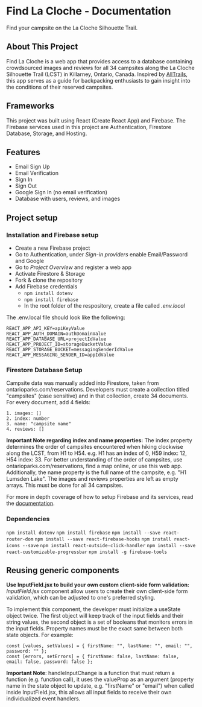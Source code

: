 # Find La Cloche - Documentation

Find your campsite on the La Cloche Silhouette Trail.


## About This Project

Find La Cloche is a web app that provides access to a database containing crowdsourced images and reviews for all 34 campsites along the La Cloche Silhouette Trail (LCST) in Killarney, Ontario, Canada. Inspired by [AllTrails](https://www.alltrails.com/), this app serves as a guide for backpacking enthusiasts to gain insight into the conditions of their reserved campsites.


## Frameworks

This project was built using React (Create React App) and Firebase. The Firebase services used in this project are Authentication, Firestore Database, Storage, and Hosting.


## Features
* Email Sign Up
* Email Verification
* Sign In
* Sign Out
* Google Sign In (no email verification)
* Database with users, reviews, and images


## Project setup

### Installation and Firebase setup
* Create a new Firebase project
* Go to Authentication, under *Sign-in providers* enable Email/Password and Google
* Go to *Project Overview* and register a web app
* Activate Firestore & Storage
* Fork & clone the repository
* Add Firebase credentials
  * ```npm install dotenv```
  * ```npm install firebase```
  * In the root folder of the respository, create a file called *.env.local*

The .env.local file should look like the following:

```
REACT_APP_API_KEY=apiKeyValue
REACT_APP_AUTH_DOMAIN=authDomainValue
REACT_APP_DATABASE_URL=projectIdValue
REACT_APP_PROJECT_ID=storageBucketValue
REACT_APP_STORAGE_BUCKET=messagingSenderIdValue
REACT_APP_MESSAGING_SENDER_ID=appIdValue
```

### Firestore Database Setup

Campsite data was manually added into Firestore, taken from ontarioparks.com/reservations. Developers must create a collection titled "campsites" (case sensitive) and in that collection, create 34 documents. For every document, add 4 fields:

```
1. images: []
2. index: number
3. name: "campsite name"
4. reviews: []
```

**Important Note regarding index and name properties:** 
The index property determines the order of campsites encountered when hiking clockwise along the LCST, from H1 to H54. e.g. H1 has an index of 0, H59 index: 12, H54 index: 33. For better understanding of the order of campsites, use ontarioparks.com/reservations, find a map online, or use this web app. Additionally, the name property is the full name of the campsite, e.g. "H1 Lumsden Lake". The images and reviews properties are left as empty arrays. This must be done for all 34 campsites.

For more in depth coverage of how to setup Firebase and its services, read the [documentation](https://firebase.google.com/docs/web/setup).

### Dependencies
```npm install dotenv```
```npm install firebase```
```npm install --save react-router-dom```
```npm install --save react-firebase-hooks```
```npm install react-icons --save```
```npm install react-outside-click-handler```
```npm install --save react-customizable-progressbar```
```npm install -g firebase-tools```


## Reusing generic components

**Use InputField.jsx to build your own custom client-side form validation:**
*InputField.jsx* component allow users to create their own client-side form validation, which can be adjusted to one's preferred styling.

To implement this component, the developer must initialize a useState object twice. The first object will keep track of the input fields and their string values, the second object is a set of booleans that monitors errors in the input fields. Property names must be the exact same between both state objects. For example: 

```
const [values, setValues] = { firstName: "", lastName: "", email: "", password: "" };
const [errors, setErrors] = { firstName: false, lastName: false, email: false, password: false };
```

**Important Note**: handleInputChange is a function that must return a function (e.g. function call), it uses the valueProp as an argument (property name in the state object to update, e.g. "firstName" or "email") when called inside InputField.jsx, this allows all input fields to receive their own individualized event handlers.

